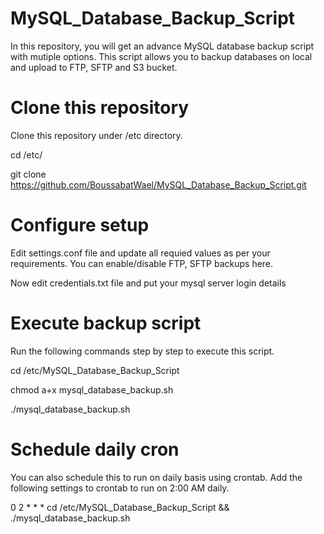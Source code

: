 # MySQL_Database_Backup_Script
In this repository, you will get an advance MySQL database backup script with mutiple options. This script allows you to backup databases on local and upload to FTP, SFTP and S3 bucket.

# Clone this repository
Clone this repository under /etc directory.

cd /etc/

git clone https://github.com/BoussabatWael/MySQL_Database_Backup_Script.git

# Configure setup
Edit settings.conf file and update all requied values as per your requirements. You can enable/disable FTP, SFTP backups here.

Now edit credentials.txt file and put your mysql server login details

# Execute backup script
Run the following commands step by step to execute this script.

cd /etc/MySQL_Database_Backup_Script

chmod a+x mysql_database_backup.sh

./mysql_database_backup.sh

# Schedule daily cron
You can also schedule this to run on daily basis using crontab. Add the following settings to crontab to run on 2:00 AM daily.

0 2 * * * cd /etc/MySQL_Database_Backup_Script && ./mysql_database_backup.sh
